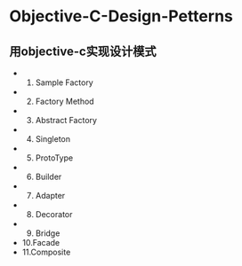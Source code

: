 # Objective-C-Design-Petterns
## 用objective-c实现设计模式

- 1. Sample Factory
- 2. Factory Method
- 3. Abstract Factory 
- 4. Singleton
- 5. ProtoType
- 6. Builder
- 7. Adapter
- 8. Decorator
- 9. Bridge
- 10.Facade
- 11.Composite
